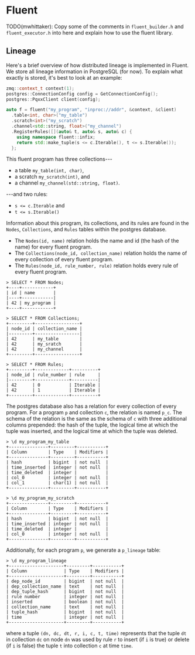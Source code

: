 # Fluent
TODO(mwhittaker): Copy some of the comments in `fluent_builder.h` and
`fluent_executor.h` into here and explain how to use the fluent library.

## Lineage
Here's a brief overview of how distributed lineage is implemented in Fluent.
We store all lineage information in PostgreSQL (for now). To explain what
exactly is stored, it's best to look at an example:

```c++
zmq::context_t context(1);
postgres::ConnectionConfig config = GetConnectionConfig();
postgres::PqxxClient client(config);

auto f = fluent("my_program", "inproc://addr", &context, &client)
  .table<int, char>("my_table")
  .scratch<int>("my_scratch")
  .channel<std::string, float>("my_channel")
  .RegisterRules([](auto& t, auto& s, auto& c) {
    using namespace fluent::infix;
    return std::make_tuple(s <= c.Iterable(), t <= s.Iterable());
  };
```

This fluent program has three collections---

- a table `my_table(int, char)`,
- a scratch `my_scratch(int)`, and
- a channel `my_channel(std::string, float)`.

---and two rules:

- `s <= c.Iterable` and
- `t <= s.Iterable()`

Information about this program, its collections, and its rules are found in the
`Nodes`, `Collections`, and `Rules` tables within the postgres database.

- The `Nodes(id, name)` relation holds the name and id (the hash of the name)
  for every fluent program.
- The `Collections(node_id, collection_name)` relation holds the name of every
  collection of every fluent program.
- The `Rules(node_id, rule_number, rule)` relation holds every rule of every
  fluent program.

```
> SELECT * FROM Nodes;
+----+------------+
| id | name       |
|----+------------|
| 42 | my_program |
+----+------------+

> SELECT * FROM Collections;
+---------+-----------------+
| node_id | collection_name |
|---------+-----------------|
| 42      | my_table        |
| 42      | my_sratch       |
| 42      | my_channel      |
+---------+-----------------+

> SELECT * FROM Rules;
+---------+-------------+----------+
| node_id | rule_number | rule     |
|---------+-------------+----------|
| 42      | 0           | Iterable |
| 42      | 1           | Iterable |
+---------+-------------+----------+
```

The postgres database also has a relation for every collection of every
program. For a program `p` and collection `c`, the relation is named `p_c`. The
schema of the relation is the same as the schema of `c` with three additional
columns prepended: the hash of the tuple, the logical time at which the tuple
was inserted, and the logical time at which the tuple was deleted.

```
> \d my_program_my_table
+---------------+---------+-----------+
| Column        | Type    | Modifiers |
+---------------+---------+-----------+
| hash          | bigint  | not null  |
| time_inserted | integer | not null  |
| time_deleted  | integer |           |
| col_0         | integer | not null  |
| col_1         | char(1) | not null  |
+---------------+---------+-----------+

> \d my_program_my_scratch
+---------------+---------+-----------+
| Column        | Type    | Modifiers |
+---------------+---------+-----------+
| hash          | bigint  | not null  |
| time_inserted | integer | not null  |
| time_deleted  | integer |           |
| col_0         | integer | not null  |
+---------------+---------+-----------+
```

Additionally, for each program `p`, we generate a `p_lineage` table:

```
> \d my_program_lineage
+---------------------+---------+-----------+
| Column              | Type    | Modifiers |
+---------------------+---------+-----------+
| dep_node_id         | bigint  | not null  |
| dep_collection_name | text    | not null  |
| dep_tuple_hash      | bigint  | not null  |
| rule number         | integer | not null  |
| inserted            | boolean | not null  |
| collection_name     | text    | not null  |
| tuple_hash          | bigint  | not null  |
| time                | integer | not null  |
+---------------------+---------+-----------+
```

where a tuple `(dn, dc, dt, r, i, c, t, time)` represents that the tuple `dt`
in collection `dc` on node `dn` was used by rule `r` to insert (if `i` is true)
or delete (if `i` is false) the tuple `t` into collection `c` at time `time`.
